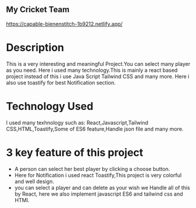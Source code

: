 ## My Cricket Team 
 https://capable-bienenstitch-1b9212.netlify.app/
# Description
This is a very interesting and meaningful Project.You can select many player as you need. Here i used many technology.This is mainly a react based project instead of this i use Java Script Tailwind CSS and many more. Here i also use toastify for best Notification section.
# Technology Used
I used many texhnology such as: React,Javascript,Tailwind CSS,HTML,Toastify,Some of ES6 feature,Handle json file and many more.
# 3 key feature of this project
- A person can select her best player by clicking a choose button.
- Here for Notification i used react Toastify,This project is very colorful and well design.
- you can select a player and can delete as your wish we Handle all of this by React, here we also implement javascript ES6 and tailwind css and HTMl. 

